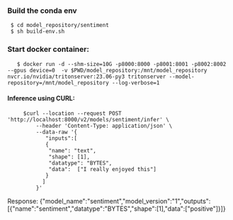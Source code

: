 

### Build the conda env 
     $ cd model_repository/sentiment
     $ sh build-env.sh

### Start docker container:
       $ docker run -d --shm-size=10G -p8000:8000 -p8001:8001 -p8002:8002 --gpus device=0  -v $PWD/model_repository:/mnt/model_repository nvcr.io/nvidia/tritonserver:23.06-py3 tritonserver --model-repository=/mnt/model_repository --log-verbose=1
       

#### Inference using CURL:
         $curl --location --request POST 'http://localhost:8000/v2/models/sentiment/infer' \
             --header 'Content-Type: application/json' \
             --data-raw '{
                "inputs":[
                {    
                 "name": "text",
                 "shape": [1],
                 "datatype": "BYTES",
                 "data":  ["I really enjoyed this"]
                }
               ]
             }'  

  Response:
         {"model_name":"sentiment","model_version":"1","outputs":[{"name":"sentiment","datatype":"BYTES","shape":[1],"data":["positive"]}]}